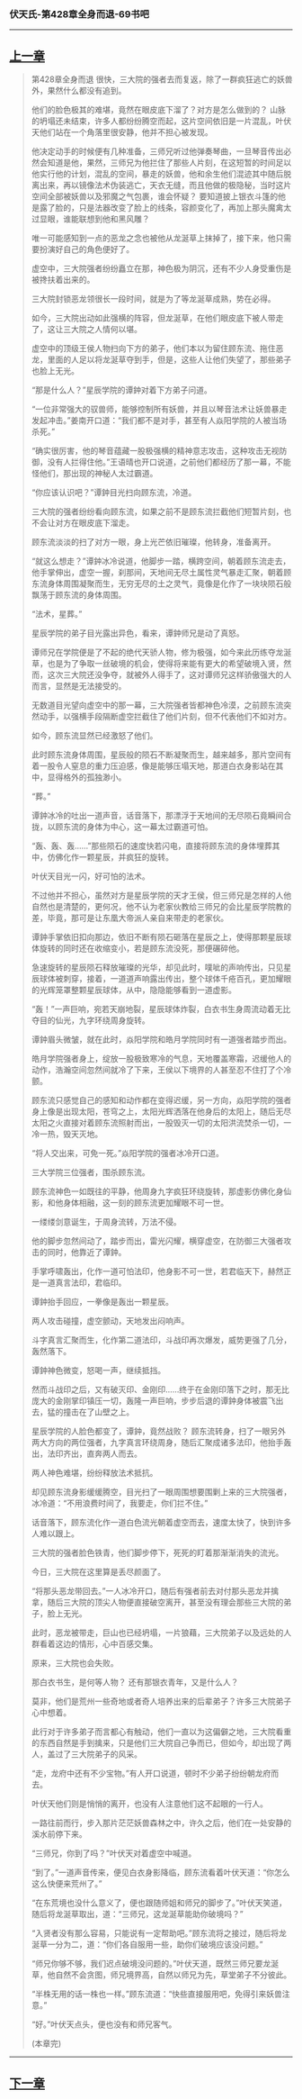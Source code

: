 ### 伏天氏-第428章全身而退-69书吧

--------
[上一章](./5d32c02b1d92ab39bace0e3fbe458702.md)
--------


>
>
>
>第428章全身而退
>很快，三大院的强者去而复返，除了一群疯狂逃亡的妖兽外，果然什么都没有追到。
>
>他们的脸色极其的难堪，竟然在眼皮底下溜了？对方是怎么做到的？
>山脉的坍塌还未结束，许多人都纷纷腾空而起，这片空间依旧是一片混乱，叶伏天他们站在一个角落里很安静，他并不担心被发现。
>
>他决定动手的时候便有几种准备，三师兄听过他弹奏琴曲，一旦琴音传出必然会知道是他，果然，三师兄为他拦住了那些人片刻，在这短暂的时间足以他实行他的计划，混乱的空间，暴走的妖兽，他和余生他们混迹其中随后脱离出来，再以镜像法术伪装逃亡，天衣无缝，而且他做的极隐秘，当时这片空间全部被妖兽以及邪魔之气包裹，谁会怀疑？
>要知道披上银衣斗篷的他是露了脸的，只是法器改变了脸上的线条，容颜变化了，再加上那头魔禽太过显眼，谁能联想到他和黑风雕？
>
>唯一可能感知到一点的恶龙之念也被他从龙涎草上抹掉了，接下来，他只需要扮演好自己的角色便好了。
>
>虚空中，三大院强者纷纷矗立在那，神色极为阴沉，还有不少人身受重伤是被搀扶着出来的。
>
>三大院封锁恶龙领很长一段时间，就是为了等龙涎草成熟，势在必得。
>
>如今，三大院出动如此强横的阵容，但龙涎草，在他们眼皮底下被人带走了，这让三大院之人情何以堪。
>
>虚空中的顶级王侯人物扫向下方的弟子，他们本以为留住顾东流、拖住恶龙，里面的人足以将龙涎草夺到手，但是，这些人让他们失望了，那些弟子也脸上无光。
>
>“那是什么人？”星辰学院的谭鈡对着下方弟子问道。
>
>“一位非常强大的驭兽师，能够控制所有妖兽，并且以琴音法术让妖兽暴走发起冲击。”姜南开口道：“我们都不是对手，甚至有人焱阳学院的人被当场杀死。”
>
>“确实很厉害，他的琴音蕴藏一股极强横的精神意志攻击，这种攻击无视防御，没有人拦得住他。”王语晴也开口说道，之前他们都经历了那一幕，不能怪他们，那出现的神秘人太过霸道。
>
>“你应该认识吧？”谭鈡目光扫向顾东流，冷道。
>
>三大院的强者纷纷看向顾东流，如果之前不是顾东流拦截他们短暂片刻，也不会让对方在眼皮底下溜走。
>
>顾东流淡淡的扫了对方一眼，身上光芒依旧璀璨，他转身，准备离开。
>
>“就这么想走？”谭鈡冰冷说道，他脚步一踏，横跨空间，朝着顾东流走去，他手掌伸出，虚空一握，刹那间，天地间无尽土属性灵气暴走汇聚，朝着顾东流身体周围凝聚而生，无穷无尽的土之灵气，竟像是化作了一块块陨石般飘荡于顾东流的身体周围。
>
>“法术，星葬。”
>
>星辰学院的弟子目光露出异色，看来，谭鈡师兄是动了真怒。
>
>谭师兄在学院便是了不起的绝代天骄人物，修为极强，如今来此历练夺龙涎草，也是为了争取一丝破境的机会，使得将来能有更大的希望破境入贤，然而，这次三大院还没争夺，就被外人得手了，这对谭师兄这样骄傲强大的人而言，显然是无法接受的。
>
>无数道目光望向虚空中的那一幕，三大院强者皆都神色冷漠，之前顾东流突然动手，以强横手段隔断虚空拦截住了他们片刻，但不代表他们不如对方。
>
>如今，顾东流显然已经激怒了他们。
>
>此时顾东流身体周围，星辰般的陨石不断凝聚而生，越来越多，那片空间有着一股令人窒息的重力压迫感，像是能够压塌天地，那道白衣身影站在其中，显得格外的孤独渺小。
>
>“葬。”
>
>谭鈡冰冷的吐出一道声音，话音落下，那漂浮于天地间的无尽陨石竟瞬间合拢，以顾东流的身体为中心，这一幕太过霸道可怕。
>
>“轰、轰、轰……”那些陨石的速度快若闪电，直接将顾东流的身体埋葬其中，仿佛化作一颗星辰，并疯狂的旋转。
>
>叶伏天目光一闪，好可怕的法术。
>
>不过他并不担心，虽然对方是星辰学院的天才王侯，但三师兄是怎样的人他自然也是清楚的，更何况，他不认为老家伙教给三师兄的会比星辰学院教的差，毕竟，那可是让东凰大帝派人亲自来带走的老家伙。
>
>谭鈡手掌依旧扣向那边，依旧不断有陨石砸落在星辰之上，使得那颗星辰球体旋转的同时还在收缩变小，若是顾东流没死，那便碾碎他。
>
>急速旋转的星辰陨石释放璀璨的光华，却见此时，噗呲的声响传出，只见星辰球体被刺穿，接着，一道道声响露出传出，整个球体千疮百孔，更加耀眼的光辉笼罩整颗星辰球体，从中，隐隐能够看到一道虚影。
>
>“轰！”一声巨响，宛若天崩地裂，星辰球体炸裂，白衣书生身周流动着无比夺目的仙光，九字环绕周身旋转。
>
>谭鈡眉头微皱，就在此时，焱阳学院和皓月学院同时有一道强者踏步而出。
>
>皓月学院强者身上，绽放一股极致寒冷的气息，天地覆盖寒霜，迟缓他人的动作，浩瀚空间忽然间就冷了下来，王侯以下境界的人甚至忍不住打了个冷颤。
>
>顾东流只感觉自己的感知和动作都在变得迟缓，另一方向，焱阳学院的强者身上像是出现太阳，苍穹之上，太阳光辉洒落在他身后的太阳上，随后无尽太阳之火直接对着顾东流照射而出，一股毁灭一切的太阳洪流焚杀一切，一冷一热，毁天灭地。
>
>“将人交出来，可免一死。”焱阳学院的强者冰冷开口道。
>
>三大学院三位强者，围杀顾东流。
>
>顾东流神色一如既往的平静，他周身九字疯狂环绕旋转，那虚影仿佛化身仙影，和他身体相融，这一刻的顾东流更加耀眼不可一世。
>
>一缕缕剑意诞生，于周身流转，万法不侵。
>
>他的脚步忽然间动了，踏步而出，雷光闪耀，横穿虚空，在防御三大强者攻击的同时，他靠近了谭鈡。
>
>手掌呼啸轰出，化作一道可怕法印，他身影不可一世，若君临天下，赫然正是一道真言法印，君临印。
>
>谭鈡抬手回应，一拳像是轰出一颗星辰。
>
>两人攻击碰撞，虚空颤动，天地发出闷响声。
>
>斗字真言汇聚而生，化作第二道法印，斗战印再次爆发，威势更强了几分，轰然落下。
>
>谭鈡神色微变，怒喝一声，继续抵挡。
>
>然而斗战印之后，又有破灭印、金刚印……终于在金刚印落下之时，那无比庞大的金刚掌印镇压一切，轰隆一声巨响，步步后退的谭鈡身体被震飞出去，猛的撞击在了山壁之上。
>
>星辰学院的人脸色都变了，谭鈡，竟然战败？
>顾东流转身，扫了一眼另外两大方向的两位强者，九字真言环绕周身，随后汇聚成诸多法印，他抬手轰出，法印齐出，直奔两人而去。
>
>两人神色难堪，纷纷释放法术抵抗。
>
>却见顾东流身影缓缓腾空，目光扫了一眼周围想要围剿上来的三大院强者，冰冷道：“不用浪费时间了，我要走，你们拦不住。”
>
>话音落下，顾东流化作一道白色流光朝着虚空而去，速度太快了，快到许多人难以跟上。
>
>三大院的强者脸色铁青，他们脚步停下，死死的盯着那渐渐消失的流光。
>
>今日，三大院在这里算是丢尽颜面了。
>
>“将那头恶龙带回去。”一人冰冷开口，随后有强者前去对付那头恶龙并擒拿，随后三大院的顶尖人物便直接破空离开，甚至没有理会那些三大院的弟子，脸上无光。
>
>此时，恶龙被带走，巨山也已经坍塌，一片狼藉，三大院弟子以及远处的人群看着这边的情形，心中百感交集。
>
>原来，三大院也会失败。
>
>那白衣书生，是何等人物？
>还有那银衣青年，又是什么人？
>
>莫非，他们是荒州一些奇地或者奇人培养出来的后辈弟子？许多三大院弟子心中想着。
>
>此行对于许多弟子而言都心有触动，他们一直以为这偏僻之地，三大院看重的东西自然是手到擒来，只是他们三大院自己争而已，但如今，却出现了两人，盖过了三大院弟子的风采。
>
>“走，龙府中还有不少宝物。”有人开口说道，顿时不少弟子纷纷朝龙府而去。
>
>叶伏天他们则是悄悄的离开，也没有人注意他们这不起眼的一行人。
>
>一路往前而行，步入那片茫茫妖兽森林之中，许久之后，他们在一处安静的溪水前停下来。
>
>“三师兄，你到了吗？”叶伏天对着虚空中喊道。
>
>“到了。”一道声音传来，便见白衣身影降临，顾东流看着叶伏天道：“你怎么这么快便来荒州了。”
>
>“在东荒境也没什么意义了，便也跟随师姐和师兄的脚步了。”叶伏天笑道，随后将龙涎草取出，道：“三师兄，这龙涎草能助你破境吗？”
>
>“入贤者没有那么容易，只能说有一定帮助吧。”顾东流将之接过，随后将龙涎草一分为二，道：“你们各自服用一些，助你们破境应该没问题。”
>
>“师兄你够不够，我们迟点破境没问题的。”叶伏天道，既然三师兄要龙涎草，他自然不会贪图，师兄境界高，自然以师兄为先，草堂弟子不分彼此。
>
>“半株无用的话一株也一样。”顾东流道：“快些直接服用吧，免得引来妖兽注意。”
>
>“好。”叶伏天点头，便也没有和师兄客气。
>
>(本章完)
>
>

--------
[下一章](./98feb5824f1f46b643944f0f941683da.md)
--------
